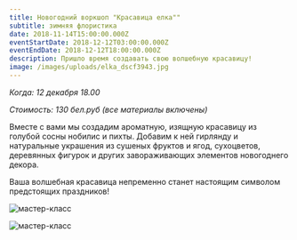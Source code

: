 ```yaml
---
title: Новогодний воркшоп "Красавица елка""
subtitle: зимняя флористика
date: 2018-11-14T15:00:00.000Z
eventStartDate: 2018-12-12T03:00:00.000Z
eventEndDate: 2018-12-12T18:00:00.000Z
description: Пришло время создавать свою волшебную красавицу!
image: /images/uploads/elka_dscf3943.jpg
---
```

_Когда: 12 декабря 18.00_

_Стоимость: 130 бел.руб (все материалы включены)_

Вместе с вами мы создадим ароматную, изящную красавицу из голубой сосны нобилис и пихты. Добавим к ней гирлянду и натуральные украшения из сушеных фруктов и ягод, сухоцветов, деревянных фигурок и других завораживающих элементов новогоднего декора.  

Ваша волшебная красавица непременно станет настоящим символом предстоящих праздников!

![мастер-класс](/images/uploads/DSCF3937_.jpg)

![мастер-класс](/images/uploads/DSCF3956_.jpg)
